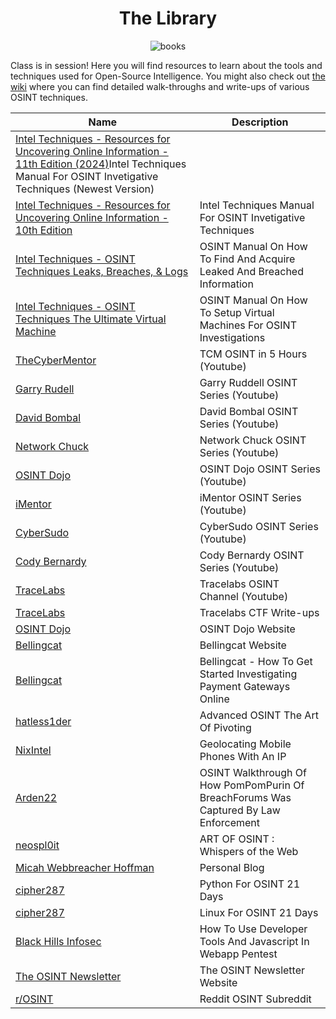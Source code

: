 <div align="center">
  
# The Library
![books](https://github.com/user-attachments/assets/e255f18c-b366-4112-8756-b893a030d70c)
</div>

Class is in session! Here you will find resources to learn about the tools and techniques used for Open-Source Intelligence. You might also check out [the wiki](https://github.com/OSINTI4L/The-Kitchen-Sink/wiki) where you can find detailed walk-throughs and write-ups of various OSINT techniques.

|Name|Description|
|----|-----------|
|[Intel Techniques - Resources for Uncovering Online Information - 11th Edition (2024)](https://inteltechniques.com/book1.html)Intel Techniques Manual For OSINT Invetigative Techniques (Newest Version)
|[Intel Techniques - Resources for Uncovering Online Information - 10th Edition](https://inteltechniques.com/book1.html)|Intel Techniques Manual For OSINT Invetigative Techniques
|[Intel Techniques - OSINT Techniques Leaks, Breaches, & Logs](https://inteltechniques.com/book1a.html)|OSINT Manual On How To Find And Acquire Leaked And Breached Information
|[Intel Techniques - OSINT Techniques The Ultimate Virtual Machine](https://inteltechniques.com/book1b.html)|OSINT Manual On How To Setup Virtual Machines For OSINT Investigations
|[TheCyberMentor](https://www.youtube.com/watch?v=qwA6MmbeGNo)|TCM OSINT in 5 Hours (Youtube)
|[Garry Rudell](https://www.youtube.com/watch?v=YkUnuouRhuE&list=PLGVRVoFJSLuV24yTzwB1iRLk0D_rULPt_)|Garry Ruddell OSINT Series (Youtube)
|[David Bombal](https://www.youtube.com/watch?v=ImWJgDQ-_ek&list=PLhfrWIlLOoKPT0y4R_mM4y-2QdfLpAWXl)|David Bombal OSINT Series (Youtube)
|[Network Chuck](https://www.youtube.com/playlist?list=PLIhvC56v63IJ9SYBtdDsNnORfTNFCXR8_)|Network Chuck OSINT Series (Youtube)
|[OSINT Dojo](https://www.youtube.com/@OSINTDojo)|OSINT Dojo OSINT Series (Youtube)
|[iMentor](https://www.youtube.com/watch?v=BAoNt7Ks28U&list=PL1nXkyUAgq7q5wtI4NHhwG6O5772qyzHt)|iMentor OSINT Series (Youtube)
|[CyberSudo](https://www.youtube.com/watch?v=-5l1gUqxZiI&list=PLUGt-eDfwuxBsycGRw6-fbTbcYPC2VQgn)|CyberSudo OSINT Series (Youtube)
|[Cody Bernardy](https://www.youtube.com/@0x4rk0)|Cody Bernardy OSINT Series (Youtube)
|[TraceLabs](https://www.youtube.com/@TraceLabsVideos)|Tracelabs OSINT Channel (Youtube)
|[TraceLabs](https://github.com/tracelabs/searchparty-ctf-writeups/blob/master/searchparty-ctf-writeups.md)|Tracelabs CTF Write-ups
|[OSINT Dojo](https://www.osintdojo.com/)|OSINT Dojo Website
|[Bellingcat](https://www.bellingcat.com)|Bellingcat Website
|[Bellingcat](https://www.bellingcat.com/resources/2024/03/26/how-to-get-started-investigating-payment-gateways-online/)|Bellingcat - How To Get Started Investigating Payment Gateways Online
|[hatless1der](https://hatless1der.com/advanced-osint-the-art-of-pivoting/)|Advanced OSINT The Art Of Pivoting
|[NixIntel](https://nixintel.info/osint/geolocating-mobile-phones-with-an-ip/)|Geolocating Mobile Phones With An IP
|[Arden22](https://arden22.substack.com/p/pompompurin-and-breachforums)|OSINT Walkthrough Of How PomPomPurin Of BreachForums Was Captured By Law Enforcement
|[neospl0it](https://neospl0it.github.io/posts/osint/)|ART OF OSINT : Whispers of the Web
|[Micah Webbreacher Hoffman](https://webbreacher.com/)|Personal Blog
|[cipher287](https://github.com/cipher387/python-for-OSINT-21-days/tree/main)|Python For OSINT 21 Days
|[cipher287](https://github.com/cipher387/linux-for-OSINT-21-day)|Linux For OSINT 21 Days
|[Black Hills Infosec](https://www.blackhillsinfosec.com/webcast-free-tools-how-to-use-developer-tools-and-javascript-in-webapp-pentests/)|How To Use Developer Tools And Javascript In Webapp Pentest
|[The OSINT Newsletter](https://osintnewsletter.com/)|The OSINT Newsletter Website
|[r/OSINT](https://www.reddit.com/r/OSINT/)|Reddit OSINT Subreddit

